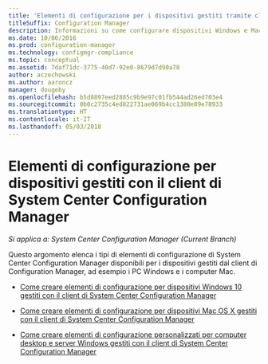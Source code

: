 ```yaml
---
title: 'Elementi di configurazione per i dispositivi gestiti tramite client '
titleSuffix: Configuration Manager
description: Informazioni su come configurare dispositivi Windows e Mac gestiti con il client di System Center Configuration Manager.
ms.date: 10/06/2016
ms.prod: configuration-manager
ms.technology: configmgr-compliance
ms.topic: conceptual
ms.assetid: 7daf71dc-3775-40d7-92e0-8679d7d90a78
author: aczechowski
ms.author: aaroncz
manager: dougeby
ms.openlocfilehash: b5d8897eed2885c9b9e97c01fb544ad26ed703e4
ms.sourcegitcommit: 0b0c2735c4ed822731ae069b4cc1380e89e78933
ms.translationtype: HT
ms.contentlocale: it-IT
ms.lasthandoff: 05/03/2018
---
```

# <a name="configuration-items-for-devices-managed-with-the-system-center-configuration-manager-client"></a>Elementi di configurazione per dispositivi gestiti con il client di System Center Configuration Manager

*Si applica a: System Center Configuration Manager (Current Branch)*

Questo argomento elenca i tipi di elementi di configurazione di System Center Configuration Manager disponibili per i dispositivi gestiti dal client di Configuration Manager, ad esempio i PC Windows e i computer Mac.  

-   [Come creare elementi di configurazione per dispositivi Windows 10 gestiti con il client di System Center Configuration Manager](../../compliance/deploy-use/create-configuration-items-for-windows-10-devices-managed-with-the-client.md)  

-   [Come creare elementi di configurazione per dispositivi Mac OS X gestiti con il client di System Center Configuration Manager](../../compliance/deploy-use/create-configuration-items-for-mac-os-x-devices-managed-with-the-client.md)  

-   [Come creare elementi di configurazione personalizzati per computer desktop e server Windows gestiti con il client di System Center Configuration Manager](../../compliance/deploy-use/create-custom-configuration-items-for-windows-desktop-and-server-computers-managed-with-the-client.md)  

